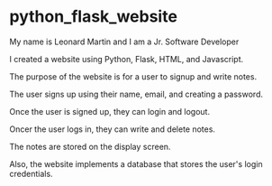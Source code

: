 # python_flask_website

My name is Leonard Martin and I am a Jr. Software Developer

I created a website using Python, Flask, HTML, and Javascript.

The purpose of the website is for a user to signup and write notes.

The user signs up using their name, email, and creating a password.

Once the user is signed up, they can login and logout.

Oncer the user logs in, they can write and delete notes.

The notes are stored on the display screen.

Also, the website implements a database that stores the user's login credentials.
